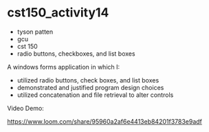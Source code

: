# cst150_activity14

- tyson patten
- gcu
- cst 150
- radio buttons, checkboxes, and list boxes

A windows forms application in which I:
- utilized radio buttons, check boxes, and list boxes
- demonstrated and justified program design choices
- utilized concatenation and file retrieval to alter controls

Video Demo:

https://www.loom.com/share/95960a2af6e4413eb84201f3783e9adf
